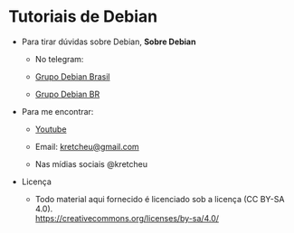 # Tutoriais de Debian

- Para tirar dúvidas sobre Debian, **Sobre Debian**

   - No telegram:

   - [Grupo Debian Brasil](https://t.me/debianbrasil)

   - [Grupo Debian BR](https://t.me/debianbr)


- Para me encontrar:

   - [Youtube](https://youtube.com/kretcheu2001)

   - Email: [kretcheu@gmail.com](mailto:kretcheu@gmail.com)

   - Nas mídias sociais @kretcheu

- Licença

   - Todo material aqui fornecido é licenciado sob a licença (CC BY-SA 4.0).\
<https://creativecommons.org/licenses/by-sa/4.0/>
